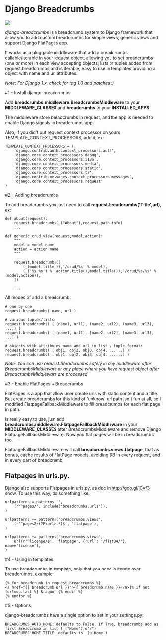 # Django Breadcrumbs

<a href="https://travis-ci.org/#!/chronossc/django-breadcrumbs" title="Django Breadcrumbs Travis Status"><img src="https://secure.travis-ci.org/chronossc/django-breadcrumbs.png?branch=master"></a>

*django-breadcrumbs* is a breadcrumb system to Django framework that allow you to add custom breadcrumbs for simple views, generic views and support Django FlatPages app.

It works as a pluggable middleware that add a breadcrumbs callable/iterable in your request object, allowing you to set  breadcrumbs (one or more) in each view accepting objects, lists or tuples added from request.breadcrumbs and is iterable, easy to use in templates providing a object with name and url attributes.

*Note: For Django 1.x, check for tag 1.0 and patches :)*

#1 - Install django-breadcrumbs

Add **breadcrumbs.middleware.BreadcrumbsMiddleware** to your **MIDDLEWARE_CLASSES** and **breadcrumbs** to your **INSTALLED_APPS**.

The middleware store breadcrumbs in request, and the app is needed to enable Django signals in breadcrumbs app.

Also, if you did't put request context processor on yours TEMPLATE_CONTEXT_PROCESSORS, add it, ex:

    TEMPLATE_CONTEXT_PROCESSORS = (
        'django.contrib.auth.context_processors.auth',
        'django.core.context_processors.debug',
        'django.core.context_processors.i18n',
        'django.core.context_processors.media',
        'django.core.context_processors.static',
        'django.core.context_processors.tz',
        'django.contrib.messages.context_processors.messages',
        'django.core.context_processors.request'
    )



#2 - Adding breadcrumbs

To add breadcrumbs you just need to call **request.breadcrumbs('Title',url)**, ex:

	def about(request):
		request.breadcrumbs(_("About"),request.path_info)
		...

	def generic_crud_view(request,model,action):
		"""
		model = model name
		action = action name
		"""

		request.breadcrumbs([
			(_(model.title()),'/crud/%s' % model),
			(_('%s %s') % (action.title(),model.title()),'/crud/%s/%s' % (model,action)),
		])

		...

All modes of add a breadcrumb:

	# one by one
	request.breadcrumbs( name, url )

	# various tuples/lists
	request.breadcrumbs( ( (name1, url1), (name2, url2), (name3, url3), ...,) )
	request.breadcrumbs( [ [name1, url1], [name2, url2], [name3, url3], ...] )

	# objects with attributes name and url in list / tuple format:
	request.breadcrumbs( ( obj1, obj2, obj3, obj4, ......) )
	request.breadcrumbs( [ obj1, obj2, obj3, obj4, ......] )

*Note: You can use request.breadcrumbs safely in any middleware after BreadcrumbsMiddleware or any place where  you have request object after BreadcrumbsMiddleware are processed*

#3 - Enable FlatPages + Breadcrumbs

FlatPages is a app that allow user create urls with static content and a title. But create breadcrumbs for this kind of 'unknow' url path isn't fun at all, so I modified FlatpageFallbackMiddleware to fill breadcrumbs for each flat page in path.

Is really easy to use, just add **breadcrumbs.middleware.FlatpageFallbackMiddleware** in your **MIDDLEWARE_CLASSES** after BreadcrumbsMiddleware and remove Django FlatpageFallbackMiddleware. Now you flat pages will be in breadcrumbs too.

FlatpageFallbackMiddleware will call **breadcrumbs.views.flatpage**, that as bonus, cache results of FlatPage models, avoiding DB in every request, and in every part of breadcrumb.

## Flatpages in urls.py.

Django also supports Flatpages in urls.py, as doc in http://goo.gl/iCvf3 show. To use this way, do something like:

    urlpatterns = patterns('',
        (r'^pages/', include('breadcrumbs.urls')),
    )

    urlpatterns += patterns('breadcrumbs.views',
        (r'^pages2/(?P<url>.*)$', 'flatpage'),
    )

    urlpatterns += patterns('breadcrumbs.views',
        url(r'^license/$', 'flatpage', {'url': '/flat04/'}, name='license'),
    )


#4 - Using in templates

To use breadcrumbs in template, only that you need is iterate over breadcrumbs, example:

	{% for breadcrumb in request.breadcrumbs %}
	<a href="{{ breadcrumb.url }}">{{ breadcrumb.name }}</a>{% if not forloop.last %} &raquo; {% endif %}
	{% endfor %}

#5 - Options

django-breadcrumbs have a single option to set in your settings.py:

	BREADCRUMBS_AUTO_HOME: defaults to False, If True, breadcrumbs add as first Breadcrumb in list (_("Home"),u"/")
	BREADCRUMBS_HOME_TITLE: defaults to _(u'Home')

